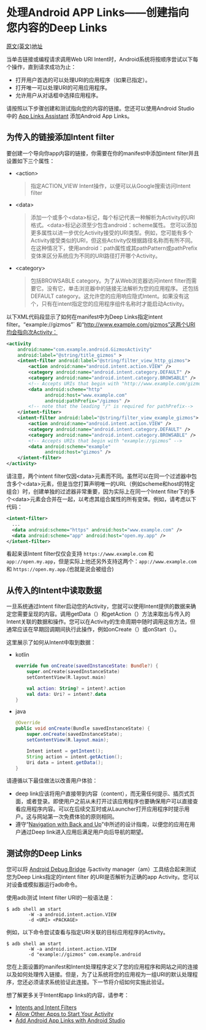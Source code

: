 # 处理Android APP Links——创建指向您内容的Deep Links

[原文(英文)地址](https://developer.android.com/training/app-links/deep-linking)

当单击链接或编程请求调用Web URI Intent时，Android系统将按顺序尝试以下每个操作，直到请求成功为止：

- 打开用户首选的可以处理URI的应用程序（如果已指定）。
- 打开唯一可以处理URI的可用应用程序。
- 允许用户从对话框中选择应用程序。

请按照以下步骤创建和测试指向您的内容的链接。您还可以使用Android Studio中的 [App Links Assistant](https://developer.android.com/studio/write/app-link-indexing.html?hl=zh-cn) 添加Android App Links。

## 为传入的链接添加Intent filter

要创建一个导向你app内容的链接，你需要在你的manifest中添加intent filter并且设置如下三个属性：

- <action\>

  > 指定ACTION_VIEW Intent操作，以便可以从Google搜索访问Intent filter

- <data\>

  > 添加一个或多个<data\>标记，每个标记代表一种解析为Activity的URI格式。<data\>标记必须至少包含android：scheme属性。
  > 您可以添加更多属性以进一步优化Activity接受的URI类型。例如，您可能有多个Activity接受类似的URI，但这些Activity仅根据路径名称而有所不同。在这种情况下，使用android：path属性或其pathPattern或pathPrefix变体来区分系统应为不同的URI路径打开哪个Activity。

- <category\>

  > 包括BROWSABLE category。为了从Web浏览器访问intent filter而需要它。没有它，单击浏览器中的链接无法解析为您的应用程序。
  > 还包括DEFAULT category。这允许您的应用响应隐式Intent。如果没有这个，只有在intent指定您的应用程序组件名称时才能启动Activity。

以下XML代码段显示了如何在manifest中为Deep Links指定intent filter。“example://gizmos”` 和“http://www.example.com/gizmos”这两个URI均会指向次Activity：

```xml
<activity
    android:name="com.example.android.GizmosActivity"
    android:label="@string/title_gizmos" >
    <intent-filter android:label="@string/filter_view_http_gizmos">
        <action android:name="android.intent.action.VIEW" />
        <category android:name="android.intent.category.DEFAULT" />
        <category android:name="android.intent.category.BROWSABLE" />
        <!-- Accepts URIs that begin with "http://www.example.com/gizmos” -->
        <data android:scheme="http"
              android:host="www.example.com"
              android:pathPrefix="/gizmos" />
        <!-- note that the leading "/" is required for pathPrefix-->
    </intent-filter>
    <intent-filter android:label="@string/filter_view_example_gizmos">
        <action android:name="android.intent.action.VIEW" />
        <category android:name="android.intent.category.DEFAULT" />
        <category android:name="android.intent.category.BROWSABLE" />
        <!-- Accepts URIs that begin with "example://gizmos” -->
        <data android:scheme="example"
              android:host="gizmos" />
    </intent-filter>
</activity>
```

请注意，两个intent filter仅因<data\>元素而不同。虽然可以在同一个过滤器中包含多个<data\>元素，但是当您打算声明唯一的URL（例如scheme和host的特定组合）时，创建单独的过滤器非常重要，因为实际上在同一个Intent filter下的多个<data\>元素会合并在一起，以考虑其组合属性的所有变体。例如，请考虑以下代码：

```xml
<intent-filter>
  ...
  <data android:scheme="https" android:host="www.example.com" />
  <data android:scheme="app" android:host="open.my.app" />
</intent-filter>
```

看起来该Intent filter仅仅会支持 `https://www.example.com` 和`app://open.my.app`，但是实际上他还另外支持这两个：`app://www.example.com` 和 `https://open.my.app`.(也就是说会被组合)

## 从传入的Intent中读取数据

一旦系统通过Intent filter启动您的Activity，您就可以使用Intent提供的数据来确定您需要呈现的内容。调用getData（）和getAction（）方法来取出与传入的Intent关联的数据和操作。您可以在Activity的生命周期中随时调用这些方法，但通常应该在早期回调期间执行此操作，例如onCreate（）或onStart（）。

这里展示了如何从Intent中取到数据：

- kotlin

  ```kotlin
  override fun onCreate(savedInstanceState: Bundle?) {
      super.onCreate(savedInstanceState)
      setContentView(R.layout.main)
  
      val action: String? = intent?.action
      val data: Uri? = intent?.data
  }
  ```

- java

  ```java
  @Override
  public void onCreate(Bundle savedInstanceState) {
      super.onCreate(savedInstanceState);
      setContentView(R.layout.main);
  
      Intent intent = getIntent();
      String action = intent.getAction();
      Uri data = intent.getData();
  }
  ```

请遵循以下最佳做法以改善用户体验：

- deep link应该将用户直接带到内容（content），而无需任何提示、插页式页面，或者登录。即使用户之前从未打开过该应用程序也要确保用户可以直接查看应用程序内容。可以在后续交互时或从Launcher打开应用程序时提示用户。这与网站第一次免费体验的原则相同。
- 遵守“[Navigation with Back and Up](https://developer.android.com/design/patterns/navigation.html?hl=zh-cn)”中所述的设计指南，以便您的应用在用户通过Deep link进入应用后满足用户向后导航的期望。

## 测试你的Deep Links

您可以将 [Android Debug Bridge](https://developer.android.com/tools/help/adb.html?hl=zh-cn) 与activity manager（am）工具结合起来测试您为Deep Links指定的intent filter 的URI是否解析为正确的app Activity。您可以对设备或模拟器运行adb命令。

使用adb测试  Intent filter URI的一般语法是：

```shell
$ adb shell am start
        -W -a android.intent.action.VIEW
        -d <URI> <PACKAGE>
```

例如，以下命令尝试查看与指定URI关联的目标应用程序的Activity。

```shell
$ adb shell am start
        -W -a android.intent.action.VIEW
        -d "example://gizmos" com.example.android
```

您在上面设置的manifest和Intent处理程序定义了您的应用程序和网站之间的连接以及如何处理传入链接。但是，为了让系统将您的应用视为一组URI的默认处理程序，您还必须请求系统验证此连接。下一节将介绍如何实施此验证。

想了解更多关于Intent和app links的内容，请参考：

- [Intents and Intent Filters](https://developer.android.com/guide/components/intents-filters.html?hl=zh-cn)
- [Allow Other Apps to Start Your Activity](https://developer.android.com/training/basics/intents/filters.html?hl=zh-cn)
- [Add Android App Links with Android Studio](https://developer.android.com/studio/write/app-link-indexing.html?hl=zh-cn)

